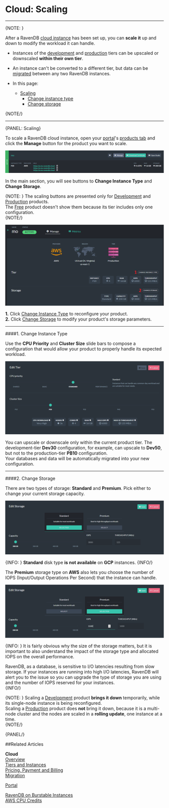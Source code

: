 # Cloud: Scaling
---

{NOTE: }

After a RavenDB [cloud instance](../cloud/cloud-instances) has been set up, you can **scale it** up and down to modify the 
workload it can handle.  

* Instances of the [development](../cloud/cloud-instances#a-development-cloud-server) and 
  [production](../cloud/cloud-instances#a-production-cloud-cluster) tiers can be upscaled 
  or downscaled **within their own tier**.  
* An instance can't be converted to a different tier, but data can be [migrated](cloud-migration) between any 
  two RavenDB instances.  

* In this page:  
  * [Scaling](../cloud/cloud-scaling#scaling)  
     - [Change instance type](../cloud/cloud-scaling#change-instance-type)  
     - [Change storage](../cloud/cloud-scaling#change-storage)  

{NOTE/}

---

{PANEL: Scaling}

To scale a RavenDB cloud instance, open your [portal](../cloud/portal/cloud-portal)'s [products tab](../cloud/portal/cloud-portal-products-tab) 
and click the **Manage** button for the product you want to scale.

![Figure 1 - Manage product](images/portal-product-list-manage-button.png "Figure 1 - Manage product")

In the main section, you will see buttons to **Change Instance Type** and **Change Storage**.  

{NOTE: }
The scaling buttons are presented only for [Development](../cloud/cloud-instances#a-development-cloud-server) and 
[Production](../cloud/cloud-instances#a-production-cloud-cluster) products.  
The [Free](../cloud/cloud-instances#a-free-cloud-node) product doesn't show them because its tier includes only one configuration.  
{NOTE/}

![Figure 2 - Scaling buttons](images/portal-product-edit-storage-and-instance-type-area.png "Figure 2 - Scaling buttons")

**1.** Click [Change Instance Type](../cloud/cloud-scaling#change-instance-type) to reconfigure your product.  
**2.** Click [Change Storage](../cloud/cloud-scaling#change-storage) to modify your product's storage parameters.  

---

####1. Change Instance Type  

Use the **CPU Priority** and **Cluster Size** slide bars to compose a configuration 
that would allow your product to properly handle its expected workload.  

![Figure 3 - Scaling instance type](images/portal-product-details-edit-tier.png "Figure 3 - Scaling instance type")

You can upscale or downscale only within the current product tier. The development-tier **Dev30** configuration,
for example, can upscale to **Dev50**, but not to the production-tier **PB10** configuration.  
Your databases and data will be automatically migrated into your new configuration.

  ---

####2. Change Storage  

There are two types of storage: **Standard** and **Premium**. Pick either to change your current storage capacity.  

![Figure 4 - Scaling storage](images/portal-product-details-edit-storage.png "Figure 4 - Scaling storage")

{INFO: }
**Standard** disk type **is not available** on **GCP** instances.
{INFO/}

The **Premium** storage type on **AWS** also lets you choose the number of IOPS (Input/Output Operations Per Second) that the instance can handle.  

![Figure 5 - Customized IOPS on AWS premium disks](images/portal-product-details-edit-storage-with-iops.png "Figure 5 - Customized IOPS on AWS premium disks")

{INFO: }
It is fairly obvious why the size of the storage matters, but it is important to also understand the impact 
of the storage type and allocated IOPS on the overall performance.  

RavenDB, as a database, is sensitive to I/O latencies resulting from slow storage. If your instances are running into 
high I/O latencies, RavenDB will alert you to the issue so you can upgrade the type of storage you are using and the 
number of IOPS reserved for your instances.  
{INFO/}


{NOTE: }
Scaling a [Development](../cloud/cloud-instances#a-development-cloud-server) product **brings it down** 
temporarily, while its single-node instance is being reconfigured.  
Scaling a [Production](../cloud/cloud-instances#a-production-cloud-cluster) product does **not** bring it down, 
because it is a multi-node cluster and the nodes are scaled in a **rolling update**, one instance at a time.  
{NOTE/}

{PANEL/}

##Related Articles

**Cloud**  
[Overview](cloud-overview)  
[Tiers and Instances](cloud-instances)  
[Pricing, Payment and Billing](cloud-pricing-payment-billing)  
[Migration](cloud-migration)

  
[Portal](../cloud/portal/cloud-portal)  
  
[RavenDB on Burstable Instances](https://ayende.com/blog/187681-B/running-ravendb-on-burstable-cloud-instances)  
[AWS CPU Credits](https://docs.aws.amazon.com/AWSEC2/latest/UserGuide/burstable-credits-baseline-concepts.html)  
